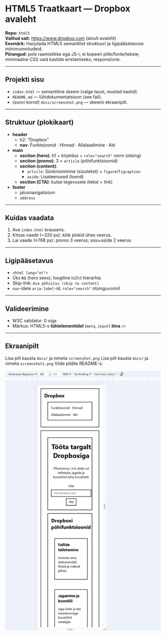 # HTML5 Traatkaart — Dropbox avaleht

**Repo:** `html5`  
**Valitud sait:** https://www.dropbox.com (ainult avaleht)  
**Eesmärk:** Harjutada HTML5 semantilist struktuuri ja ligipääsetavuse miinimumnõudeid.  
**Piirangud:** pole raamistikke ega JS-i; ei kopeeri pilte/fonte/tekste; minimaalne CSS vaid kastide eristamiseks; responsiivne.

---

## Projekti sisu
- `index.html` — semantiline skeem (valge taust, mustad kastid).
- `README.md` — lühidokumentatsioon (see fail).
- *(soovi korral)* `docs/screenshot.png` — skeemi ekraanipilt.

---

## Struktuur (plokikaart)

- **header**
  - h2: “Dropbox”
  - **nav**: Funktsioonid · Hinnad · Allalaadimine · Abi
- **main**
  - **section (hero)**: h1 + kirjeldus + `role="search"` vorm (otsing)
  - **section (promo)**: 3 × `article` (põhifunktsioonid)
  - **section (content)**:
    - `article`: Sünkroonimine (sisutekst) + `figure`/`figcaption`
    - `aside`: Lisateenused (loend)
  - **section (CTA)**: kutse tegevusele (tekst + link)
- **footer**
  - jalusnavigatsioon
  - `address`

---

## Kuidas vaadata
1. Ava `index.html` brauseris.  
2. Kitsas vaade (~320 px): kõik plokid ühes veerus.  
3. Lai vaade (≥768 px): promo 3 veerus; sisu+aside 2 veerus.

---

## Ligipääsetavus
- `<html lang="et">`
- Üks **`h1`** (hero sees); loogiline `h2`/`h3` hierarhia
- Skip-link: `Ava põhisisu (skip to content)`
- `nav`-idele `aria-label`-id; `role="search"` otsinguvormil

---

## Valideerimine
- W3C validator: 0 viga  
- Märkus: HTML5-s **tühielementidel** (`meta`, `input`) **ilma** `/>`

---

## Ekraanipilt
Lisa pilt kausta `docs/` ja nimeta `screenshot.png`
Lisa pilt kausta `docs/` ja nimeta `screenshot1.png`
Viide pildile README-s:

![Traatkaart – Dropbox avaleht](docs/screenshot.png)
